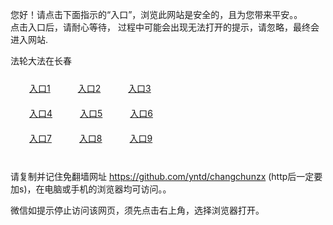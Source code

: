 您好！请点击下面指示的“入口”，浏览此网站是安全的，且为您带来平安。。 <br/>
点击入口后，请耐心等待， 过程中可能会出现无法打开的提示，请忽略，最终会进入网站. </br>

法轮大法在长春<br/>
<div style="padding:10px"><a style="margin:20px" target="_blank" href="https://dzsockecfni6f.cloudfront.net/2Qpsp?poxxrpro" id="ccLink1" rel="nofollow">入口1</a> <a target="_blank" style="margin:20px" href="https://d1xv0wfri7hblz.cloudfront.net/2Qpsp?wgtzdtzp" id="ccLink2" rel="nofollow">入口2</a> <a style="margin:20px" target="_blank" href="https://d26b4wlawc0of2.cloudfront.net/2Qpsp?qzdcpl" id="ccLink3" rel="nofollow">入口3</a></div>

<div style="padding:10px" ><a style="margin:20px" target="_blank" href="https://dzsockecfni6f.cloudfront.net/2Qpsp?poxxrpro" id="ccLink4" rel="nofollow">入口4</a> <a style="margin:20px" href="https://d1xv0wfri7hblz.cloudfront.net/2Qpsp?wgtzdtzp" target="_blank" id="ccLink5" rel="nofollow">入口5</a> <a style="margin:20px" href="https://d26b4wlawc0of2.cloudfront.net/2Qpsp?qzdcpl" target="_blank" id="ccLink6" rel="nofollow">入口6</a></div>

<div style="padding:10px"><a style="margin:20px" target="_blank" href="https://dzsockecfni6f.cloudfront.net/2Qpsp?poxxrpro" id="ccLink7" rel="nofollow">入口7</a> <a style="margin:20px" href="https://d1xv0wfri7hblz.cloudfront.net/2Qpsp?wgtzdtzp" target="_blank" id="ccLink8" rel="nofollow">入口8</a> <a style="margin:20px" target="_blank" href="https://d26b4wlawc0of2.cloudfront.net/2Qpsp?qzdcpl" id="ccLink9" rel="nofollow">入口9</a></div>

<br/>



请复制并记住免翻墙网址 https://github.com/yntd/changchunzx (http后一定要加s)，在电脑或手机的浏览器均可访问。。<br/>

微信如提示停止访问该网页，须先点击右上角，选择浏览器打开。

